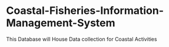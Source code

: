 # Coastal-Fisheries-Information-Management-System
This Database will House Data collection for Coastal Activities
